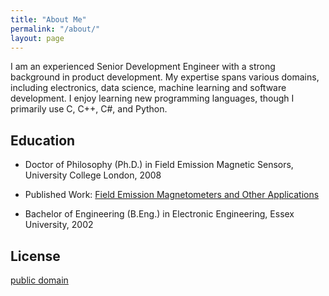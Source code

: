 ```yaml
---
title: "About Me"
permalink: "/about/"
layout: page
---
```


I am an experienced Senior Development Engineer with a strong background in product development. My expertise spans various domains, including electronics, data science, machine learning and software development. I enjoy learning new programming languages, though I primarily use C, C++, C#, and Python.


## Education

 - Doctor of Philosophy (Ph.D.) in Field Emission Magnetic Sensors, University College London, 2008
 - Published Work: [Field Emission Magnetometers and Other Applications](https://www.amazon.com/Field-Emission-Magnetometers-Other-Applications/dp/3846598755)

 - Bachelor of Engineering (B.Eng.) in Electronic Engineering, Essex University, 2002
 

## License

[public domain](http://unlicense.org/)

